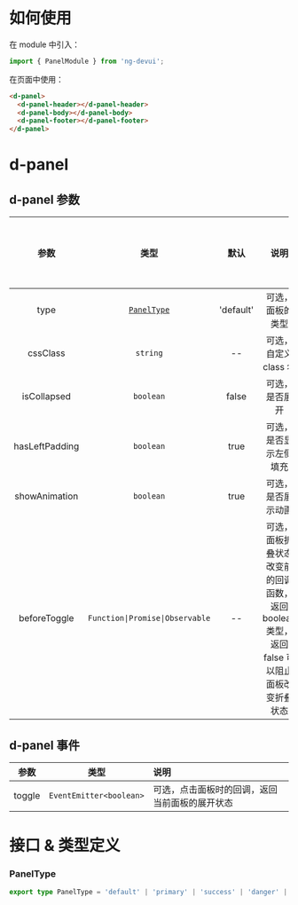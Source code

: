 # 如何使用

在 module 中引入：

```ts
import { PanelModule } from 'ng-devui';
```

在页面中使用：

```html
<d-panel>
  <d-panel-header></d-panel-header>
  <d-panel-body></d-panel-body>
  <d-panel-footer></d-panel-footer>
</d-panel>
```

# d-panel

## d-panel 参数

|      参数      |              类型               |   默认    |                                            说明                                            | 跳转 Demo                                 | 全局配置项 |
| :------------: | :-----------------------------: | :-------: | :----------------------------------------------------------------------------------------: | :---------------------------------------- | ---------- |
|      type      |    [`PanelType`](#paneltype)    | 'default' |                                      可选，面板的类型                                      | [基本用法](demo#basic-usage)              |
|    cssClass    |            `string`             |    --     |                                   可选，自定义 class 名                                    |
|  isCollapsed   |            `boolean`            |   false   |                                       可选，是否展开                                       | [基本用法](demo#basic-usage)              |
| hasLeftPadding |            `boolean`            |   true    |                                   可选，是否显示左侧填充                                   | [基本用法](demo#basic-usage)              |
| showAnimation  |            `boolean`            |   true    |                                     可选，是否展示动画                                     | [基本用法](demo#basic-usage)              |
|  beforeToggle  | `Function\|Promise\|Observable` |    --     | 可选，面板折叠状态改变前的回调函数，返回 boolean 类型，返回 false 可以阻止面板改变折叠状态 | [根据条件阻止折叠](demo#condition-change) |

## d-panel 事件

|  参数  |          类型           | 说明                                           |
| :----: | :---------------------: | :--------------------------------------------- |
| toggle | `EventEmitter<boolean>` | 可选，点击面板时的回调，返回当前面板的展开状态 |

# 接口 & 类型定义

### PanelType

```ts
export type PanelType = 'default' | 'primary' | 'success' | 'danger' | 'warning' | 'info';
```
